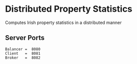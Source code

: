# Distributed Property Statistics

Computes Irish property statistics in a distributed manner

## Server Ports
```
Balancer =  8080
Client   =  8081
Broker   =  8082
```

